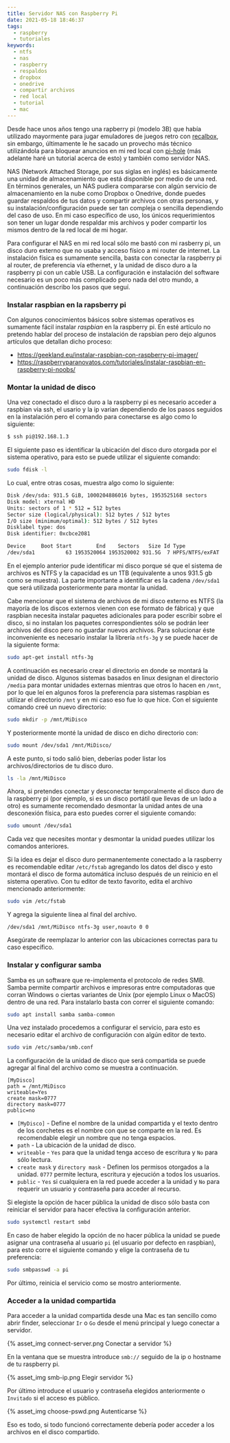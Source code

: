 ```yaml
---
title: Servidor NAS con Raspberry Pi
date: 2021-05-18 18:46:37
tags:
  - raspberry
  - tutoriales
keywords:
  - ntfs
  - nas
  - raspberry
  - respaldos
  - dropbox
  - onedrive
  - compartir archivos
  - red local
  - tutorial
  - mac
---
```


Desde hace unos años tengo una rapberry pi (modelo 3B) que había utilizado mayormente para jugar emuladores de juegos retro con [recalbox](https://www.recalbox.com), sin embargo, últimamente le he sacado un provecho más técnico utilizándola para bloquear anuncios en mi red local con [pi-hole](https://pi-hole.net) (más adelante haré un tutorial acerca de esto) y también como servidor NAS. 

NAS (Network Attached Storage, por sus siglas en inglés) es básicamente una unidad de almacenamiento que está disponible por medio de una red. En términos generales, un NAS pudiera compararse con algún servicio de almacenamiento en la nube como Dropbox o Onedrive, donde puedes guardar respaldos de tus datos y compartir archivos con otras personas, y su instalación/configuración puede ser tan compleja o sencilla dependiendo del caso de uso. En mi caso específico de uso, los únicos requerimientos son tener un lugar donde respaldar mis archivos y poder compartir los mismos dentro de la red local de mi hogar.
<!-- more -->

Para configurar el NAS en mi red local sólo me bastó con mi rasberry pi, un disco duro externo que no usaba y acceso físico a mi router de internet. La instalación física es sumamente sencilla, basta con conectar la raspberry pi al router, de preferencia vía ethernet, y la unidad de disco duro a la raspberry pi con un cable USB. La configuración e instalación del software necesario es un poco más complicado pero nada del otro mundo, a continuación describo los pasos que seguí.

### Instalar raspbian en la rapsberry pi

Con algunos conocimientos básicos sobre sistemas operativos es sumamente fácil instalar _raspbian_ en la raspberry pi. En esté artículo no pretendo hablar del proceso de instalación de rapsbian pero dejo algunos artículos que detallan dicho proceso:

- https://geekland.eu/instalar-raspbian-con-raspberry-pi-imager/
- https://raspberryparanovatos.com/tutoriales/instalar-raspbian-en-raspberry-pi-noobs/

### Montar la unidad de disco

Una vez conectado el disco duro a la raspberry pi es necesario acceder a raspbian via ssh, el usario y la ip varian dependiendo de los pasos seguidos en la instalación pero el comando para conectarse es algo como lo siguiente:

```sh
$ ssh pi@192.168.1.3
```

El siguiente paso es identificar la ubicación del disco duro otorgada por el sistema operativo, para esto se puede utilizar el siguiente comando:

```sh
sudo fdisk -l
```

Lo cual, entre otras cosas, muestra algo como lo siguiente:

```sh
Disk /dev/sda: 931.5 GiB, 1000204886016 bytes, 1953525168 sectors
Disk model: xternal HD
Units: sectors of 1 * 512 = 512 bytes
Sector size (logical/physical): 512 bytes / 512 bytes
I/O size (minimum/optimal): 512 bytes / 512 bytes
Disklabel type: dos
Disk identifier: 0xcbce2081

Device     Boot Start        End    Sectors   Size Id Type
/dev/sda1          63 1953520064 1953520002 931.5G  7 HPFS/NTFS/exFAT
```

En el ejemplo anterior pude identificar mi disco porque sé que el sistema de archivos es NTFS y la capacidad es un 1TB (equivalente a unos 931.5 gb como se muestra). La parte importante a identificar es la cadena `/dev/sda1` que será utilizada posteriormente para montar la unidad.

Cabe mencionar que el sistema de archivos de mi disco externo es NTFS (la mayoría de los discos externos vienen con ese formato de fábrica) y que raspbian necesita instalar paquetes adicionales para poder escribir sobre el disco, si no instalan los paquetes correspondientes sólo se podrán leer archivos del disco pero no guardar nuevos archivos. Para solucionar éste inconveniente es necesario instalar la librería `ntfs-3g` y se puede hacer de la siguiente forma:

```sh
sudo apt-get install ntfs-3g
```

A continuación es necesario crear el directorio en donde se montará la unidad de disco. Algunos sistemas basados en linux designan el directorio `/media` para montar unidades externas mientras que otros lo hacen en `/mnt`, por lo que leí en algunos foros la preferencia para sistemas raspbian es utilizar el directorio `/mnt` y en mi caso eso fue lo que hice. Con el siguiente comando creé un nuevo directorio:

```sh
sudo mkdir -p /mnt/MiDisco
```

Y posteriormente monté la unidad de disco en dicho directorio con:

```sh
sudo mount /dev/sda1 /mnt/MiDisco/
```

A este punto, si todo salió bien, deberías poder listar los archivos/directorios de tu disco duro.

```sh
ls -la /mnt/MiDisco
```

Ahora, si pretendes conectar y desconectar temporalmente el disco duro de la raspberry pi (por ejemplo, si es un disco portátil que llevas de un lado a otro) es sumamente recomendado desmontar la unidad antes de una desconexión física, para esto puedes correr el siguiente comando:

```sh
sudo umount /dev/sda1
```

Cada vez que necesites montar y desmontar la unidad puedes utilizar los comandos anteriores.

Si la idea es dejar el disco duro permanentemente conectado a la raspberry es recomendable editar `/etc/fstab` agregando los datos del disco y esto montará el disco de forma automática incluso después de un reinicio en el sistema operativo. Con tu editor de texto favorito, edita el archivo mencionado anteriormente:

```sh
sudo vim /etc/fstab
```

Y agrega la siguiente línea al final del archivo.

```
/dev/sda1 /mnt/MiDisco ntfs-3g user,noauto 0 0
```

Asegúrate de reemplazar lo anterior con las ubicaciones correctas para tu caso específico.

### Instalar y configurar samba

Samba es un software que re-implementa el protocolo de redes SMB. Samba permite compartir archivos e impresoras entre computadoras que corran Windows o ciertas variantes de Unix (por ejemplo Linux o MacOS) dentro de una red. Para instalarlo basta con correr el siguiente comando:

```sh
sudo apt install samba samba-common
```

Una vez instalado procedemos a configurar el servicio, para esto es necesario editar el archivo de configuración con algún editor de texto.

```sh
sudo vim /etc/samba/smb.conf
```

La configuración de la unidad de disco que será compartida se puede agregar al final del archivo como se muestra a continuación.

```
[MyDisco]
path = /mnt/MiDisco
writeable=Yes
create mask=0777
directory mask=0777
public=no
```

- `[MyDisco]` - Define el nombre de la unidad compartida y el texto dentro de los corchetes es el nombre con que se comparte en la red. Es recomendable elegir un nombre que no tenga espacios.
- `path` - La ubicación de la unidad de disco.
- `writeable` - `Yes` para que la unidad tenga acceso de escritura y `No` para sólo lectura.
- `create mask` y `directory mask` - Definen los permisos otorgados a la unidad. `0777` permite lectura, escritura y ejecución a todos los usuarios.
- `public` - `Yes` si cualquiera en la red puede acceder a la unidad y `No` para requerir un usuario y contraseña para acceder al recurso.

Si elegiste la opción de hacer pública la unidad de disco sólo basta con reiniciar el servidor para hacer efectiva la configuración anterior.

```sh
sudo systemctl restart smbd
```

En caso de haber elegido la opción de no hacer pública la unidad se puede asignar una contraseña al usuario `pi` (el usuario por defecto en raspbian), para esto corre el siguiente comando y elige la contraseña de tu preferencia:

```sh
sudo smbpasswd -a pi
```

Por último, reinicia el servicio como se mostro anteriormente.

### Acceder a la unidad compartida

Para acceder a la unidad compartida desde una Mac es tan sencillo como abrir finder, seleccionar `Ir` o `Go` desde el menú principal y luego conectar a servidor.

{% asset_img connect-server.png Conectar a servidor %}

En la ventana que se muestra introduce `smb://` seguido de la ip o hostname de tu raspberry pi.

{% asset_img smb-ip.png Elegir servidor %}

Por último introduce el usuario y contraseña elegidos anteriormente o `Invitado` si el acceso es pùblico.

{% asset_img choose-pswd.png Autenticarse %}

Eso es todo, si todo funcionó correctamente debería poder acceder a los archivos en el disco compartido.
